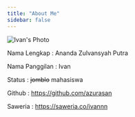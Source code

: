 ```yaml
---
title: "About Me"
sidebar: false
---
```


![Ivan's Photo](../img/ivan.jpg)

Nama Lengkap : Ananda Zulvansyah Putra

Nama Panggilan : Ivan

Status : ~~jomblo~~ mahasiswa

Github : https://github.com/azurasan

Saweria : https://saweria.co/ivannn